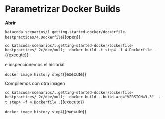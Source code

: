 # Parametrizar Docker Builds


**Abrir**


`katacoda-scenarios/1.getting-started-docker/dockerfile-bestpractices/4.Dockerfile`{{open}}


`cd katacoda-scenarios/1.getting-started-docker/dockerfile-bestpractices/ 2>/dev/null;  docker build -t step4 -f 4.Dockerfile .`{{execute}}

e inspeccionemos el historial

`docker image history step4`{{execute}}


Compilemos con otra imagen

`cd katacoda-scenarios/1.getting-started-docker/dockerfile-bestpractices/ 2>/dev/null;  docker build --build-arg="VERSION=3.3"  -t step4 -f 4.Dockerfile .`{{execute}}

`docker image history step4`{{execute}}